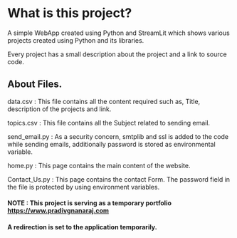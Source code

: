 # What is this project?

A simple WebApp created using Python and StreamLit which shows various
projects created using Python and its libraries. 

Every project has a small description about the project and a link to 
source code.

## About Files.

data.csv : This file contains all the content required such as,
Title, description of the projects and link. 

topics.csv : This file contains all the Subject related to sending 
email. 

send_email.py : As a security concern, smtplib and ssl is added to the 
code while sending emails, additionally password is stored as environmental 
variable. 

home.py : This page contains the main content of the website. 

Contact_Us.py : This page contains the contact Form. The password field in 
the file is protected by using environment variables. 

#### NOTE : This project is serving as a temporary portfolio https://www.pradivgnanaraj.com
#### A redirection is set to the application temporarily.
